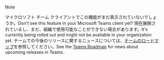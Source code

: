 > [!NOTE]
> <span data-ttu-id="ad65f-101">マイクロソフト チーム クライアントでこの機能がまだ表示されていないでしょうか。</span><span class="sxs-lookup"><span data-stu-id="ad65f-101">Don't see this feature in your Microsoft Teams client yet?</span></span> <span data-ttu-id="ad65f-102">現在展開されているし、まだ、組織で使用可能なことができない場合があります。</span><span class="sxs-lookup"><span data-stu-id="ad65f-102">It's currently being rolled out and might not be available in your organization yet.</span></span> <span data-ttu-id="ad65f-103">チームでの今後のリリースに関するニュースについては、[チームのロードマップ](http://aka.ms/TeamsRoadmap)を参照してください。</span><span class="sxs-lookup"><span data-stu-id="ad65f-103">See the [Teams Roadmap](http://aka.ms/TeamsRoadmap) for news about upcoming releases in Teams.</span></span> 